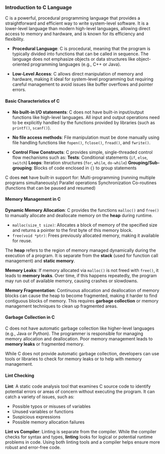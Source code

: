 
### **Introduction to C Language**

C is a powerful, procedural programming language that provides a straightforward and efficient way to write system-level software.
It is a lower-level language than modern high-level languages, allowing direct access to memory and hardware, and is known for its efficiency and flexibility.

- **Procedural Language**: C is procedural, meaning that the program is typically divided into functions that can be called in sequence. The language does not emphasize objects or data structures like object-oriented programming languages (e.g., C++ or Java).

- **Low-Level Access**: C allows direct manipulation of memory and hardware, making it ideal for system-level programming but requiring careful management to avoid issues like buffer overflows and pointer errors.


#### **Basic Characteristics of C**

- **No built-in I/O statements**: C does not have built-in input/output functions like high-level languages. All input and output operations need to be explicitly handled by the functions provided by libraries (such as `printf()`, `scanf()`).

- **No file access methods**: File manipulation must be done manually using file handling functions like `fopen()`, `fclose()`, `fread()`, and `fwrite()`.

- **Control Flow Constructs**: C provides simple, single-threaded control flow mechanisms such as:
    **Tests**: Conditional statements (`if`, `else`, `switch`)
    **Loops**: Iteration structures (`for`, `while`, `do-while`)
    **Grouping/Sub-grouping**: Blocks of code enclosed in `{}` to group statements

C does **not** have built-in support for:
    Multi-programming (running multiple programs simultaneously)
    Parallel operations
    Synchronization
    Co-routines (functions that can be paused and resumed)


#### **Memory Management in C**

**Dynamic Memory Allocation**: 
C provides the functions `malloc()` and `free()` to manually allocate and deallocate memory on the **heap** during runtime.
- `malloc(size_t size)`: Allocates a block of memory of the specified size and returns a pointer to the first byte of this memory block.
- `free(void *ptr)`: Frees previously allocated memory, making it available for reuse.

The **heap** refers to the region of memory managed dynamically during the execution of a program. It is separate from the **stack** (used for function call management) and **static memory**.

**Memory Leaks**:
If memory allocated via `malloc()` is not freed with `free()`, it leads to **memory leaks**. Over time, if this happens repeatedly, the program may run out of available memory, causing crashes or slowdowns.

**Memory Fragmentation**:
Continuous allocation and deallocation of memory blocks can cause the heap to become fragmented, making it harder to find contiguous blocks of memory. This requires **garbage collection** or memory management techniques to clean up fragmented areas.


#### **Garbage Collection in C**
C does not have automatic garbage collection like higher-level languages (e.g., Java or Python). The programmer is responsible for managing memory allocation and deallocation. Poor memory management leads to **memory leaks** or fragmented memory.

While C does not provide automatic garbage collection, developers can use tools or libraries to check for memory leaks or to help with memory management.


#### **Lint Checking**

**Lint**: A static code analysis tool that examines C source code to identify potential errors or areas of concern without executing the program.
It can catch a variety of issues, such as:
- Possible typos or misuses of variables
- Unused variables or functions
- Suspicious expressions
- Possible memory allocation failures

 **Lint vs Compiler**: Linting is separate from the compiler. While the compiler checks for syntax and types, **linting** looks for logical or potential runtime problems in code. 
 Using both linting tools and a compiler helps ensure more robust and error-free code.